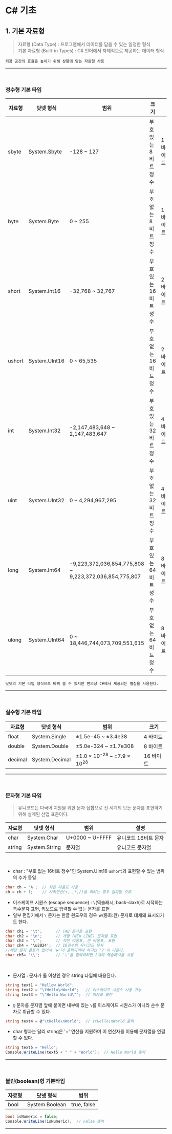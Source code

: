# C# 기초
## 1. 기본 자료형
> 자료형 (Data Type) : 프로그램에서 데이터를 담을 수 있는 일정한 형식    
> 기본 자료형 (Built-in Types) : C# 언어에서 자체적으로 제공하는 데이터 형식
```
저장 공간의 효율을 높이기 위해 상황에 맞는 자료형 사용
```
****
<br>

### 정수형 기본 타입
|자료형|닷넷 형식|범위|크기||
|---|---|---|---|---|
|sbyte|System.Sbyte|-128 ~ 127|부호 있는 8비트 정수|1 바이트|
|byte|System.Byte|0 ~ 255|부호 없는 8비트 정수|1 바이트|
|short|System.Int16|-32,768 ~ 32,767|부호 있는 16비트 정수|2 바이트|
|ushort|System.UInt16|0 ~ 65,535|부호 없는 16비트 정수|2 바이트|
|int|System.Int32|-2,147,483,648 ~ 2,147,483,647|부호 있는 32비트 정수|4 바이트|
|uint|System.UInt32|0 ~ 4,294,967,295|부호 없는 32비트 정수|4 바이트|
|long|System.Int64|-9,223,372,036,854,775,808 ~ 9,223,372,036,854,775,807|부호 있는 64비트 정수|8 바이트|
|ulong|System.UInt64|0 ~ 18,446,744,073,709,551,615|부호 없는 64비트 정수|8 바이트|

```
닷넷의 기본 타입 형식으로 바꿔 쓸 수 있지만 편의상 C#에서 제공되는 별칭을 사용한다.
```
****
<br>

### 실수형 기본 타입
|자료형|닷넷 형식|범위|크기|
|---|---|---|---|
|float|System.Single|±1.5e-45 ~ ±3.4e38|4 바이트|
|double|System.Double|±5.0e-324 ~ ±1.7e308|8 바이트|
|decimal|System.Decimal|±1.0 × 10<sup>-28</sup> ~ ±7.9 × 10<sup>28</sup>|16 바이트|

****
<br>

### 문자형 기본 타입
> 유니코드는 다국어 지원을 위한 문자 집합으로 전 세계의 모든 문자를 표현하기 위해 설계된 산업 표준이다.

|자료형|닷넷 형식|범위|설명|
|---|---|---|---|
|char|System.Char|U+0000 ~ U+FFFF|유니코드 16비트 문자|
|string|System.String|문자열|유니코드 문자열|
<br>

- char : "부호 없는 16비트 정수"인 System.UInt16 `ushort`과 표현할 수 있는 범위의 수가 동일
```csharp
char ch = 'A';  // 작은 따옴표 사용
ch = ch + 1;    // 사칙연산(+,-,*,/)을 하려는 경우 컴파일 오류
```
- 이스케이프 시퀀스 (escape sequence) : `\`(역슬래시, back-slaxh)로 시작하는 특수문자 표현, 키보드로 입력할 수 없는 문자를 표현
- 일부 편집기에서 `\` 문자는 한글 윈도우의 경우 `￦`(통화:원) 문자로 대체돼 표시되기도 한다.
```csharp
char ch1 = '\t';      // TAB 문자를 표현
char ch2 = '\n';      // 개행 (NEW LINE) 문자를 표현
char ch3 = '\'';      // 작은 따옴표, 큰 따옴표, 표현
char ch4 = '\u2024';  // 16진수의 유니코드 문자
//해당 문자 폰트가 없어서 '▶'이 출력되어야 하지만 '?'이 나온다.
char ch5= '\\';       // '\'를 출력하려면 2개의 역슬래시를 사용
```
<br>

- 문자열 : 문자가 둘 이상인 경우 string 타입에 대응된다.
```csharp
string text1 = "Hellow World";
string text2 = "\tHello\nWorld";   // 이스케이프 시퀀스 사용 가능
string text3 = "\"Hello World\"";  // 따옴표 표현
```
- `@` 문자를 문자열 앞에 붙이면 내부에 있는 `\`를 이스케이프 시퀀스가 아니라 순수 문자로 취급할 수 있다.
```csharp
string text4 = @"\tHello\nWorld";  // \tHello\nWorld 출력
```
- char 형과는 달리 string은 '+' 연산을 지원하며 이 연산자를 이용해 문자열을 연결할 수 있다.
```csharp
string text5 = "Hello";
Console.WriteLine(text5 + " " + "World");  // Hello World 출력
```
****
<br>

### 불린(boolean)형 기본타입
|자료형|닷넷 형식|범위|
|---|---|---|
|bool|System.Boolean|true, false|

```csharp
bool isNumeric = false;
Console.WriteLine(isNumeric);  // False 출력
```

****
<br>

